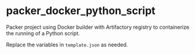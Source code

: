 # packer_docker_python_script

Packer project using Docker builder with Artifactory registry to containerize the running of a Python script.

Replace the variables in `template.json` as needed.
